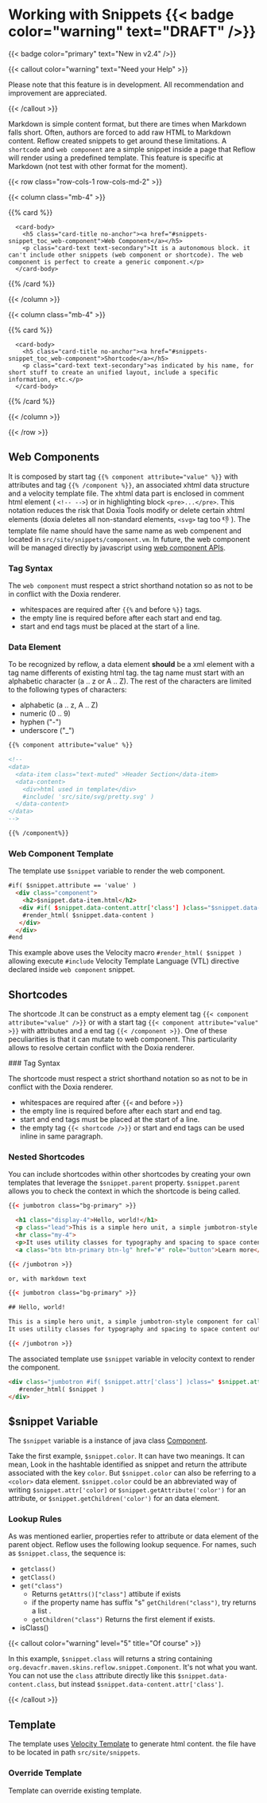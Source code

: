 # Working with Snippets {{< badge color="warning" text="DRAFT" />}}

{{< badge color="primary" text="New in v2.4" />}}

{{< callout color="warning" text="Need your Help" >}}

Please note that this feature is in development. All recommendation and improvement are appreciated.

{{< /callout >}}

Markdown is simple content format, but there are times when Markdown falls short. Often, authors are forced to add raw HTML to Markdown content. Reflow created snippets to get around these limitations.
A `shortcode` and `web component` are a simple snippet inside a page that Reflow will render using a predefined template. This feature is specific at Markdown (not test with other format for the moment).

{{< row class="row-cols-1 row-cols-md-2" >}}

{{< column class="mb-4" >}}

{{% card %}}

```
  <card-body>
    <h5 class="card-title no-anchor"><a href="#snippets-snippet_toc_web-component">Web Component</a></h5>
    <p class="card-text text-secondary">It is a autonomous block. it can't include other snippets (web component or shortcode). The web component is perfect to create a generic component.</p>
  </card-body>
```

{{% /card %}}

{{< /column >}}

{{< column class="mb-4" >}}

{{% card %}}

```
  <card-body>
    <h5 class="card-title no-anchor"><a href="#snippets-snippet_toc_web-component">Shortcode</a></h5>
    <p class="card-text text-secondary">as indicated by his name, for short stuff to create an unified layout, include a specific information, etc.</p>
  </card-body>
```

{{% /card %}}

{{< /column >}}

{{< /row >}}

## Web Components

It is composed by start tag `{{% component attribute="value" %}}` with attributes and tag `{{% /component %}}`, an associated xhtml data structure and a velocity template file.
The xhtml data part is enclosed in comment html element ( `<!-- -->`) or in highlighting block `<pre>...</pre>`. This notation reduces the risk that Doxia Tools modify or delete certain xhtml elements (doxia deletes all non-standard elements, `<svg>` tag too :-1: ).
The template file name should have the same name as web compenent and located in `src/site/snippets/component.vm`.
In future, the web component will be managed directly by javascript using [web component APIs](https://www.webcomponents.org/).

### Tag Syntax

The `web component` must respect a strict shorthand notation so as not to be in conflict with the Doxia renderer.

- whitespaces are required after `{{%` and before `%}}` tags.
- the empty line is required before after each start and end tag.
- start and end tags must be placed at the start of a line.

### Data Element

To be recognized by reflow, a data element **should** be a xml element with a tag name differents of existing html tag.
the tag name must start with an alphabetic character (a .. z or A .. Z). The rest of the characters are limited to the following types of characters:

- alphabetic (a .. z, A .. Z)
- numeric (0 .. 9)
- hyphen ("-")
- underscore ("_")

```html
{{% component attribute="value" %}}

<!--
<data>
  <data-item class="text-muted" >Header Section</data-item>
  <data-content>
    <div>html used in template</div>
    #include( 'src/site/svg/pretty.svg' )
  </data-content>
</data>
-->

{{% /component%}}
```

### Web Component Template

The template use `$snippet` variable to render the web component.

```html
#if( $snippet.attribute == 'value' )
  <div class="component">
    <h2>$snippet.data-item.html</h2>
   <div #if( $snippet.data-content.attr['class'] )class="$snippet.data-content.attr['class']"#end>
    #render_html( $snippet.data-content )
   </div>
  </div>
#end
```

This example above uses the Velocity macro `#render_html( $snippet )` allowing execute `#include` Velocity Template Language (VTL) directive declared inside `web component` snippet.

## Shortcodes

The shortcode .It can be construct as a empty element tag `{{< component attribute="value" />}}` or with a start tag  `{{< component attribute="value" >}}` with attributes and a end tag  `{{< /component >}}`.
One of these peculiarities is that it can mutate to web component. This particularity allows to resolve certain conflict with the Doxia renderer.

### Tag Syntax

The shortcode must respect a strict shorthand notation so as not to be in conflict with the Doxia renderer.

- whitespaces are required after `{{<` and before `>}}`
- the empty line is required before after each start and end tag.
- start and end tags must be placed at the start of a line.
- the empty tag `{{< shortcode />}}` or start and end tags can be used inline in same paragraph.

### Nested Shortcodes

You can include shortcodes within other shortcodes by creating your own templates that leverage the `$snippet.parent` property. `$snippet.parent` allows you to check the context in which the shortcode is being called.

```html
{{< jumbotron class="bg-primary" >}}

  <h1 class="display-4">Hello, world!</h1>
  <p class="lead">This is a simple hero unit, a simple jumbotron-style component for calling extra attention to featured content or information.</p>
  <hr class="my-4">
  <p>It uses utility classes for typography and spacing to space content out within the larger container.</p>
  <a class="btn btn-primary btn-lg" href="#" role="button">Learn more</a>

{{< /jumbotron >}}

or, with markdown text

{{< jumbotron class="bg-primary" >}}

## Hello, world!

This is a simple hero unit, a simple jumbotron-style component for calling extra attention to featured content or information.
It uses utility classes for typography and spacing to space content out within the larger container.

{{< /jumbotron >}}
```

The associated template use `$snippet` variable in velocity context to render the component.

```html
<div class="jumbotron #if( $snippet.attr['class'] )class=" $snippet.attr['class']"#end">
   #render_html( $snippet )
</div>
```

## $snippet Variable

The `$snippet` variable is a instance of java class [Component](reflow-velocity-tools/apidocs/org/devacfr/maven/skins/reflow/snippet/Component.html).

Take the first example, `$snippet.color`. It can have two meanings. It can mean, Look in the hashtable identified as snippet and return the attribute associated with the key `color`. But `$snippet.color` can also be referring to a `<color>` data element. `$snippet.color` could be an abbreviated way of writing `$snippet.attr['color]` or `$snippet.getAttribute('color')` for an attribute, or `$snippet.getChildren('color')` for an data element.

<!-- MACRO{template|file=reflow-maven-skin/src/site/templates/snippets/snippet-property-table.html} -->

### Lookup Rules

As was mentioned earlier, properties refer to attribute or data element of the parent object. Reflow uses the following lookup sequence. For names, such as `$snippet.class`, the sequence is:

- `getclass()`
- `getClass()`
- `get("class")`
  - Returns `getAttrs()["class"]` attibute if exists
  - if the property name has suffix "s" `getChildren("class")`, try returns a list .
  - `getChildren("class")` Returns the first element if exists.
- isClass()

{{< callout color="warning" level="5" title="Of course" >}}

In this example, `$snippet.class` will returns a string containing `org.devacfr.maven.skins.reflow.snippet.Component`. It's not what you want.
You can not use the `class` attribute directly like this `$snippet.data-content.class`, but instead `$snippet.data-content.attr['class']`.

{{< /callout >}}

## Template

The template uses [Velocity Template](https://velocity.apache.org/engine/1.7/developer-guide.html) to generate html content. the file have to be located in path `src/site/snippets`.

### Override Template

Template can override existing template.
